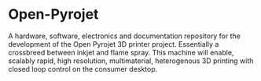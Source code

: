# Open-Pyrojet
A hardware, software, electronics and documentation repository for the development of the Open Pyrojet 3D printer project. Essentially a crossbreed between inkjet and flame spray. This machine will enable, scalably rapid, high resolution, multimaterial, heterogenous 3D printing with closed loop control on the consumer desktop.
